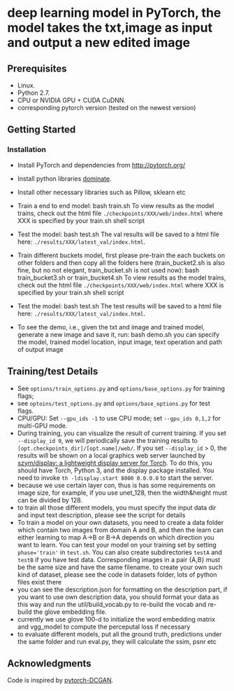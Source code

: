 
# deep learning model in PyTorch, the model takes the txt,image as input and output a new edited image

## Prerequisites
- Linux.
- Python 2.7.
- CPU or NVIDIA GPU + CUDA CuDNN.
- corresponding pytorch version (tested on the newest version)

## Getting Started
### Installation
- Install PyTorch and dependencies from http://pytorch.org/
- Install python libraries [dominate](https://github.com/Knio/dominate).
- Install other necessary libraries such as Pillow, sklearn etc


- Train a end to end model:
bash train.sh
To view results as the model trains, check out the html file `./checkpoints/XXX/web/index.html` where XXX is specified by your train.sh shell script
- Test the model:
bash test.sh
The val results will be saved to a html file here: `./results/XXX/latest_val/index.html`.


- Train different buckets model, first please pre-train the each buckets on other folders and then copy all the folders here (train_bucket2.sh is also fine, but no not elegant, train_bucket.sh is not used now):
bash train_bucket3.sh or train_bucket4.sh
To view results as the model trains, check out the html file `./checkpoints/XXX/web/index.html` where XXX is specified by your train.sh shell script
- Test the model:
bash test.sh
The test results will be saved to a html file here: `./results/XXX/latest_val/index.html`.

- To see the demo, i.e., given the txt and image and trained model, generate a new image and save it, run:
bash demo.sh
you can specify the model, trained model location, input image, text operation and path of output image


## Training/test Details
- See `options/train_options.py` and `options/base_options.py` for training flags; 
- see `optoins/test_options.py` and `options/base_options.py` for test flags.
- CPU/GPU: Set `--gpu_ids -1` to use CPU mode; set `--gpu_ids 0,1,2` for multi-GPU mode.
- During training, you can visualize the result of current training. If you set `--display_id 0`, we will periodically save the training results to `[opt.checkpoints_dir]/[opt.name]/web/`. If you set `--display_id` > 0, the results will be shown on a local graphics web server launched by [szym/display: a lightweight display server for Torch](https://github.com/szym/display). To do this, you should have Torch, Python 3, and the display package installed. You need to invoke `th -ldisplay.start 8000 0.0.0.0` to start the server.
- because we use certain layer con, thus is has some requirements on image size, for example, if you use unet_128, then the width&height must can be divided by 128.
- to train all those different models, you must specify the input data dir and input text description, please see the script for details   
- To train a model on your own datasets, you need to create a data folder which contain two images from domain A and B, and then the learn can either learning to map A->B or B->A depends on which direction you want to learn. You can test your model on your training set by setting ``phase='train'`` in  `test.sh`. You can also create subdirectories `testA` and `testB` if you have test data.
Corresponding images in a pair {A,B} must be the same size and have the same filename.
 to create your own such kind of dataset, please see the code in datasets folder, lots of python files exist there    
- you can see the description.json for formatting on the description part, if you want to use own description data, you should format your data as this way and run the util/build_vocab.py to re-build the vocab and re-build the glove embedding file. 
- currently we use glove 100-d to initialize the word embedding matrix and vgg_model to compute the perceputal loss if necessary
- to evaluate different models, put all the ground truth, predictions under the same folder and run eval.py, they will calculate the ssim, psnr etc

## Acknowledgments
Code is inspired by [pytorch-DCGAN](https://github.com/pytorch/examples/tree/master/dcgan).
